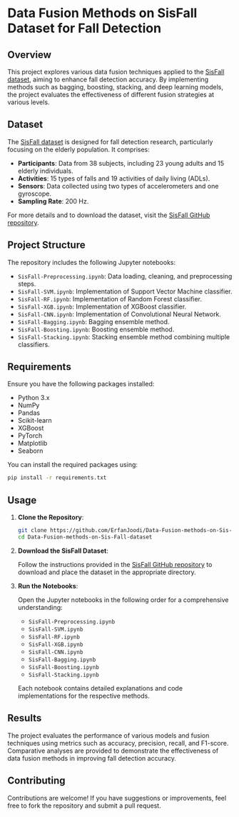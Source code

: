 # Data Fusion Methods on SisFall Dataset for Fall Detection

## Overview

This project explores various data fusion techniques applied to the [SisFall dataset](https://github.com/sisfall/sisfall), aiming to enhance fall detection accuracy. By implementing methods such as bagging, boosting, stacking, and deep learning models, the project evaluates the effectiveness of different fusion strategies at various levels.

## Dataset

The [SisFall dataset](https://github.com/sisfall/sisfall) is designed for fall detection research, particularly focusing on the elderly population. It comprises:

* **Participants**: Data from 38 subjects, including 23 young adults and 15 elderly individuals.
* **Activities**: 15 types of falls and 19 activities of daily living (ADLs).
* **Sensors**: Data collected using two types of accelerometers and one gyroscope.
* **Sampling Rate**: 200 Hz.

For more details and to download the dataset, visit the [SisFall GitHub repository](https://github.com/sisfall/sisfall).

## Project Structure

The repository includes the following Jupyter notebooks:

* `SisFall-Preprocessing.ipynb`: Data loading, cleaning, and preprocessing steps.
* `SisFall-SVM.ipynb`: Implementation of Support Vector Machine classifier.
* `SisFall-RF.ipynb`: Implementation of Random Forest classifier.
* `SisFall-XGB.ipynb`: Implementation of XGBoost classifier.
* `SisFall-CNN.ipynb`: Implementation of Convolutional Neural Network.
* `SisFall-Bagging.ipynb`: Bagging ensemble method.
* `SisFall-Boosting.ipynb`: Boosting ensemble method.
* `SisFall-Stacking.ipynb`: Stacking ensemble method combining multiple classifiers.

## Requirements

Ensure you have the following packages installed:

* Python 3.x
* NumPy
* Pandas
* Scikit-learn
* XGBoost
* PyTorch
* Matplotlib
* Seaborn

You can install the required packages using:

```bash
pip install -r requirements.txt
```

## Usage

1. **Clone the Repository**:

   ```bash
   git clone https://github.com/ErfanJoodi/Data-Fusion-methods-on-Sis-Fall-dataset.git
   cd Data-Fusion-methods-on-Sis-Fall-dataset
   ```

2. **Download the SisFall Dataset**:

   Follow the instructions provided in the [SisFall GitHub repository](https://github.com/sisfall/sisfall) to download and place the dataset in the appropriate directory.

3. **Run the Notebooks**:

   Open the Jupyter notebooks in the following order for a comprehensive understanding:

   * `SisFall-Preprocessing.ipynb`
   * `SisFall-SVM.ipynb`
   * `SisFall-RF.ipynb`
   * `SisFall-XGB.ipynb`
   * `SisFall-CNN.ipynb`
   * `SisFall-Bagging.ipynb`
   * `SisFall-Boosting.ipynb`
   * `SisFall-Stacking.ipynb`

   Each notebook contains detailed explanations and code implementations for the respective methods.

## Results

The project evaluates the performance of various models and fusion techniques using metrics such as accuracy, precision, recall, and F1-score. Comparative analyses are provided to demonstrate the effectiveness of data fusion methods in improving fall detection accuracy.

## Contributing

Contributions are welcome! If you have suggestions or improvements, feel free to fork the repository and submit a pull request.